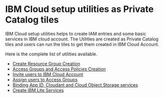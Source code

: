 # IBM Cloud setup utilities as Private Catalog tiles

IBM Cloud setup utilities helps to create IAM entries and some basic services in IBM cloud account. The Utilities are created as Private Catalog tiles and users can run the tiles to get them created in IBM Cloud Account.

Here is the complete list of utilities available. 

- [Create Resource Group Creation](tiles/100-create-resource-groups)  
- [Access Groups and Access Policies Creation](tiles/200-create-access-group-policies)  
- [Invite users to IBM Cloud Account](tiles/300-invite-users)  
- [Assign users to Access Groups](tiles/400-add-users-to-access-groups)  
- [Binding App ID, Cloudant and Cloud Object Storage services](tiles/500-cloud-managed-services)  
- [Create IBM Lite Services](tiles/600-enable-ibm-cloud-lite-catalog)  

